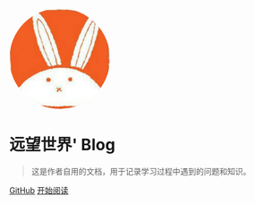 <!--suppress CheckImageSize, HtmlRequiredAltAttribute -->
<img width="180px" style="border-radius: 50%"  src="static/img/touxiang.png" >

# 远望世界' Blog

> 这是作者自用的文档，用于记录学习过程中遇到的问题和知识。

[GitHub](https://github.com/yuanwangshijie/yuanwangshijie.github.io)
[开始阅读](README.md)